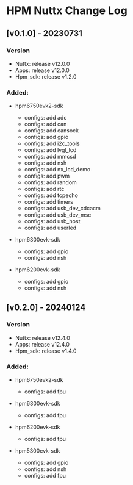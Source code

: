 # HPM Nuttx Change Log

## [v0.1.0] - 20230731

### Version
- Nuttx: release v12.0.0
- Apps: release v12.0.0
- Hpm_sdk: release v1.2.0

### Added:
- hpm6750evk2-sdk
    - configs: add adc
    - configs: add can
    - configs: add cansock
    - configs: add gpio
    - configs: add i2c_tools
    - configs: add lvgl_lcd
    - configs: add mmcsd
    - configs: add nsh
    - configs: add nx_lcd_demo
    - configs: add pwm
    - configs: add random
    - configs: add rtc
    - configs: add tcpecho
    - configs: add timers
    - configs: add usb_dev_cdcacm
    - configs: add usb_dev_msc
    - configs: add usb_host
    - configs: add userled

- hpm6300evk-sdk
    - configs: add gpio
    - configs: add nsh
    
- hpm6200evk-sdk
    - configs: add gpio
    - configs: add nsh

## [v0.2.0] - 20240124

### Version
- Nuttx: release v12.4.0
- Apps: release v12.4.0
- Hpm_sdk: release v1.4.0

### Added:
- hpm6750evk2-sdk
    - configs: add fpu

- hpm6300evk-sdk
    - configs: add fpu
    
- hpm6200evk-sdk
    - configs: add fpu

- hpm5300evk-sdk
    - configs: add gpio
    - configs: add nsh
    - configs: add fpu
